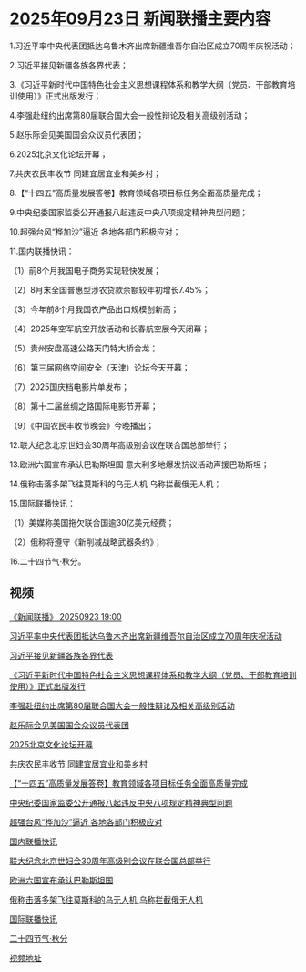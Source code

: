 # [2025年09月23日 新闻联播主要内容](https://tv.cctv.com/lm/xwlb/day/20250923.shtml)

1.习近平率中央代表团抵达乌鲁木齐出席新疆维吾尔自治区成立70周年庆祝活动；

2.习近平接见新疆各族各界代表；

3.《习近平新时代中国特色社会主义思想课程体系和教学大纲（党员、干部教育培训使用）》正式出版发行；

4.李强赴纽约出席第80届联合国大会一般性辩论及相关高级别活动；

5.赵乐际会见美国国会众议员代表团；

6.2025北京文化论坛开幕；

7.共庆农民丰收节 同建宜居宜业和美乡村；

8.【“十四五”高质量发展答卷】教育领域各项目标任务全面高质量完成；

9.中央纪委国家监委公开通报八起违反中央八项规定精神典型问题；

10.超强台风“桦加沙”逼近 各地各部门积极应对；

11.国内联播快讯：

（1）前8个月我国电子商务实现较快发展；

（2）8月末全国普惠型涉农贷款余额较年初增长7.45%；

（3）今年前8个月我国农产品出口规模创新高；

（4）2025年空军航空开放活动和长春航空展今天闭幕；

（5）贵州安盘高速公路天门特大桥合龙；

（6）第三届网络空间安全（天津）论坛今天开幕；

（7）2025国庆档电影片单发布；

（8）第十二届丝绸之路国际电影节开幕；

（9）《中国农民丰收节晚会》今晚播出；

12.联大纪念北京世妇会30周年高级别会议在联合国总部举行；

13.欧洲六国宣布承认巴勒斯坦国 意大利多地爆发抗议活动声援巴勒斯坦；

14.俄称击落多架飞往莫斯科的乌无人机 乌称拦截俄无人机；

15.国际联播快讯：

（1）美媒称美国拖欠联合国逾30亿美元经费；

（2）俄称将遵守《新削减战略武器条约》；

16.二十四节气·秋分。

## 视频

[《新闻联播》 20250923 19:00](https://tv.cctv.com/2025/09/23/VIDEll8zs8jPjg4cJrO02ERj250923.shtml)

[习近平率中央代表团抵达乌鲁木齐出席新疆维吾尔自治区成立70周年庆祝活动](https://tv.cctv.com/2025/09/23/VIDE2ScLq6Il7mx5ZQ7e7iW5250923.shtml)

[习近平接见新疆各族各界代表](https://tv.cctv.com/2025/09/23/VIDEst6R7uliLi4z2wfO2u7c250923.shtml)

[《习近平新时代中国特色社会主义思想课程体系和教学大纲（党员、干部教育培训使用）》正式出版发行](https://tv.cctv.com/2025/09/23/VIDE4XXII9zzA5TS6A8q67TG250923.shtml)

[李强赴纽约出席第80届联合国大会一般性辩论及相关高级别活动](https://tv.cctv.com/2025/09/23/VIDEpnvaqkqoCPFuBgE87jUc250923.shtml)

[赵乐际会见美国国会众议员代表团](https://tv.cctv.com/2025/09/23/VIDEgcyveyWlGtkdcDHznDdO250923.shtml)

[2025北京文化论坛开幕](https://tv.cctv.com/2025/09/23/VIDE7RGJ5tXD3a0GmFerKkp9250923.shtml)

[共庆农民丰收节 同建宜居宜业和美乡村](https://tv.cctv.com/2025/09/23/VIDElEhnCTzudcAX3SdK9k8k250923.shtml)

[【“十四五”高质量发展答卷】教育领域各项目标任务全面高质量完成](https://tv.cctv.com/2025/09/23/VIDE9iowT9aORR4BT83M0gCD250923.shtml)

[中央纪委国家监委公开通报八起违反中央八项规定精神典型问题](https://tv.cctv.com/2025/09/23/VIDEPNW4EajJTkDoJCydcRZS250923.shtml)

[超强台风“桦加沙”逼近 各地各部门积极应对](https://tv.cctv.com/2025/09/23/VIDEvmn73JhjvrEFaJe0c1Dz250923.shtml)

[国内联播快讯](https://tv.cctv.com/2025/09/23/VIDEUJkBzxxqCwA7m2dt6Q1O250923.shtml)

[联大纪念北京世妇会30周年高级别会议在联合国总部举行](https://tv.cctv.com/2025/09/23/VIDESApwecagGq3si7oCypv8250923.shtml)

[欧洲六国宣布承认巴勒斯坦国](https://tv.cctv.com/2025/09/23/VIDEqxofI4OOxfOmCWfS8vT7250923.shtml)

[俄称击落多架飞往莫斯科的乌无人机 乌称拦截俄无人机](https://tv.cctv.com/2025/09/23/VIDEHLKU6yCvyEDVWtSl35DG250923.shtml)

[国际联播快讯](https://tv.cctv.com/2025/09/23/VIDEkBVyjJr6AYUqKmTlgkkK250923.shtml)

[二十四节气·秋分](https://tv.cctv.com/2025/09/23/VIDEfOxTS8Ft8bptMxgORlRy250923.shtml)

[视频地址](https://tv.cctv.com/lm/xwlb/day/20250923.shtml) 

